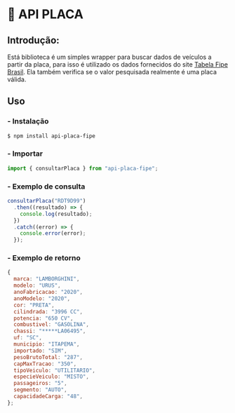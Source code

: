 # 🚗 API PLACA

## Introdução:

Está biblioteca é um simples wrapper para buscar dados de veículos a partir da placa, para isso é utilizado os dados fornecidos do site [Tabela Fipe Brasil](www.tabelafipebrasil.com). Ela também verifica se o valor pesquisada realmente é uma placa válida.

## Uso

### - Instalação

```bash
$ npm install api-placa-fipe
```

### - Importar

```js
import { consultarPlaca } from "api-placa-fipe";
```

### - Exemplo de consulta

```js
consultarPlaca("RDT9D99")
  .then((resultado) => {
    console.log(resultado);
  })
  .catch((error) => {
    console.error(error);
  });
```

### - Exemplo de retorno

```js
{
  marca: "LAMBORGHINI",
  modelo: "URUS",
  anoFabricacao: "2020",
  anoModelo: "2020",
  cor: "PRETA",
  cilindrada: "3996 CC",
  potencia: "650 CV",
  combustivel: "GASOLINA",
  chassi: "*****LA06495",
  uf: "SC",
  municipio: "ITAPEMA",
  importado: "SIM",
  pesoBrutoTotal: "287",
  capMaxTracao: "350",
  tipoVeiculo: "UTILITARIO",
  especieVeiculo: "MISTO",
  passageiros: "5",
  segmento: "AUTO",
  capacidadeCarga: "48",
};
```
